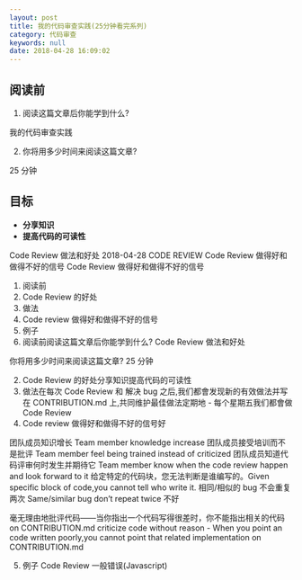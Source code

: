 ```yaml
---
layout: post
title: 我的代码审查实践(25分钟看完系列)
category: 代码审查
keywords: null
date: 2018-04-28 16:09:02
---
```


## 阅读前

1.  阅读这篇文章后你能学到什么?

我的代码审查实践

2.  你将用多少时间来阅读这篇文章?

25 分钟

## 目标

* **分享知识**
* **提高代码的可读性**

Code Review 做法和好处
2018-04-28 CODE REVIEW
Code Review 做得好和做得不好的信号
Code Review 做得好和做得不好的信号

1.  阅读前
2.  Code Review 的好处
3.  做法
4.  Code review 做得好和做得不好的信号
5.  例子
6.  阅读前阅读这篇文章后你能学到什么?
    Code Review 做法和好处

你将用多少时间来阅读这篇文章?
25 分钟

2.  Code Review 的好处分享知识提高代码的可读性
3.  做法在每次 Code Review 和 解决 bug 之后,我们都會发现新的有效做法并写在 CONTRIBUTION.md 上,共同维护最佳做法定期地 - 每个星期五我们都會做 Code Review
4.  Code review 做得好和做得不好的信号好

团队成员知识增长 Team member knowledge increase
团队成员接受培训而不是批评 Team member feel being trained instead of criticized
团队成员知道代码评审何时发生并期待它 Team member know when the code review happen and look forward to it
给定特定的代码块，您无法判断是谁编写的。Given specific block of code,you cannot tell who write it.
相同/相似的 bug 不会重复两次 Same/similar bug don’t repeat twice
不好

毫无理由地批评代码——当你指出一个代码写得很差时，你不能指出相关的代码 on CONTRIBUTION.md criticize code without reason - When you point an code written poorly,you cannot point that related implementation on CONTRIBUTION.md

5.  例子
    Code Review 一般错误(Javascript)
